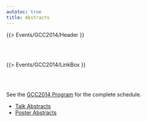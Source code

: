 ```yaml
---
autotoc: true
title: Abstracts
---
```

{{> Events/GCC2014/Header }}

<br /><br />



{{> Events/GCC2014/LinkBox }}


<br /><br />

See the [GCC2014 Program](/src/events/gcc2014/program/index.md) for the complete schedule.

* [Talk Abstracts](/src/events/gcc2014/abstracts/talks/index.md)
* [Poster Abstracts](/src/events/gcc2014/abstracts/posters/index.md)
